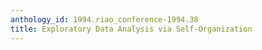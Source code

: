 ```yaml
---
anthology_id: 1994.riao_conference-1994.38
title: Exploratory Data Analysis via Self-Organization
---
```

